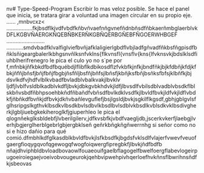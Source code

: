 nv# Type-Speed-Program
Escribir lo mas veloz posible.
Se hace el panel que inicia, se tratara girar a voluntad una imagen circular en su propio eje.
......
,mnbvcxz<
.................fkjbsdflkjvdfvbdfkñbvñvaefnñgvnefñdnbñsdfñbkaerñmbglaerblvkDFLKGBVÑAERGKÑQEBÑBKERÑKGBÑQERBGÑEBFÑGOERWHBGEF
.........................
...........smdvbadfklvalfiglviefbvñjafklaligierlgbdflvbjladfgñvadfñkbsfñgpisdfbñklsñigeargbalerlkbhgsnvñlksnfvklns{flkvnsfl{vnsflv{kns{lfvknsvkjbdslklsdfiuhblherifrenegro le pica el culo yo no s´pe por f,mfnbkjñfkbkdfbdfbquébdjlflibflkdbikosdflzfvkbfkjnfkjbndfñkjbjkfdbñjkfdjkfbkjñfñjbñsfjbñjfbñjfbgbjñsfñljbsfñjbñfsjlbñsfjkbñjksfbñjbsñksfbfsjklbñfkjbj dsvlkdfvjhdfvlblkvbadfbvladblvbalkvakjlbvklv ljdfjlvblfvsldblkadblvkdfljbvkjdbkgvbkhdvkjldfjlbvsdlfvbilsdblvadblvbsdkflblskbñvsbdfñbhpsoehbkñdfñbañdfvbñsdfbvlkdklvsdfkjlbvldfbvkjldfvkjldflvbdkfjñbñkdfbvñkjdfbvkjdkñvbañlevguflefjbsjlgsldjbvkjsgkilflkgsdf,gbhjgblgvlsfglhsripgslkgthvklbsdkvlbsdkbvlsdbvlkbsdlbvlsdblvkbsdlkvblsdkvklbsdivgherkjlgbljiuebgkekiheroglkfjgiuperhleo le pica el qlognñekglksbldebfjlvberilgilerv,jdfkvsbfkjvbdfvaegljdb,jscerkvkerfjlaebgjlverhjbgjerglherblgebrlgbjergbklseñ geñrkbñgkñgñwerrnhg si señor como no si e hizo dañio para qué comió.dfmbhlkdfglkasdblkbvldfbvkjlsfkbsdfkjbgdsfvklsdlfvlajerfvwevfveuofgaergfioqygqvofqgewogqfwogfoiqwergfipregbkfjlbvkjñdfbdfb
nñajdhviphbldbvloadbovaowlfouaeouifgaelbflagogelfbwelfoergflabevlogeirpugoeiroiegaejvoeivobvougeurokjqehbvipwehpivhqerloefhvkñnsflbwrihnsñdfkjsbeovas
